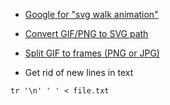 - [Google for "svg walk animation"](https://www.google.com/search?q=svg+walk+animation&tbm=isch&tbs=rimg:CeAG3YmV3l8NIjiVJLdKrLpyE_1eodb3A90UJ9IQYXCK5SpC92cIIfXQoPA6YV5p0fB0sZ-CECItC4fLfNtgUNhYtpyoSCZUkt0qsunITETAKdQc3jnTFKhIJ96h1vcD3RQkR9wztOG_1kOSAqEgn0hBhcIrlKkBGUvYU_1XDAzoyoSCb3Zwgh9dCg8EUS_1AKgwQOduKhIJDphXmnR8HSwRC6-NJ6cYSnEqEgln4IQIi0Lh8hGLq-ovxRmBrSoSCd822BQ2Fi2nEbXXZ9jgdNFk&tbo=u&sa=X&ved=2ahUKEwiGi6r0t5LeAhUJP48KHTZhAmAQ9C96BAgBEBs&biw=1280&bih=619&dpr=2)
- [Convert GIF/PNG to SVG path](https://convertio.co/gif-svg/)
- [Split GIF to frames (PNG or JPG)](https://ezgif.com/split)

- Get rid of new lines in text
```
tr '\n' ' ' < file.txt
```